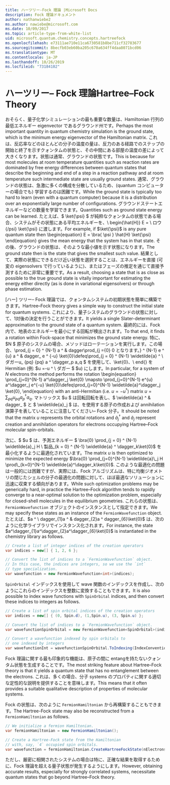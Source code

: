 ```yaml
---
title: ハーツリー-Fock 理論 |Microsoft Docs
description: Fock 理論ドキュメント
author: nathanwiebe2
ms.author: nawiebe@microsoft.com
ms.date: 10/09/2017
ms.topic: article-type-from-white-list
uid: microsoft.quantum.chemistry.concepts.hartreefock
ms.openlocfilehash: e73111ae710e11ca6730581b8be711cf32783677
ms.sourcegitcommit: 8becfb03eb60ba205c670a634ff4daa8071bcd06
ms.translationtype: MT
ms.contentlocale: ja-JP
ms.lasthandoff: 10/26/2019
ms.locfileid: "73184102"
---
```

# <a name="hartreefock-theory"></a><span data-ttu-id="65cf7-103">ハーツリー– Fock 理論</span><span class="sxs-lookup"><span data-stu-id="65cf7-103">Hartree–Fock Theory</span></span>

<span data-ttu-id="65cf7-104">おそらく、量子化学シミュレーションの最も重要な数量は、Hamiltonian 行列の最低エネルギー eigenvector であるグラウンド州です。</span><span class="sxs-lookup"><span data-stu-id="65cf7-104">Perhaps the most important quantity in quantum chemistry simulation is the ground state, which is the minimum energy eigenvector of the Hamiltonian matrix.</span></span>
<span data-ttu-id="65cf7-105">これは、反応率などのほとんどの分子の温度の量は、反力のある経路でのステップの開始と終了を示すクォンタムの状態と、その中間にある部屋の温度の差によって大きくなります。状態は通常、グラウンドの状態です。</span><span class="sxs-lookup"><span data-stu-id="65cf7-105">This is because for most molecules at room temperature quantities such as reaction rates are dominated by free energy differences between quantum states that describe the beginning and end of a step in a reaction pathway and at room temperature such intermediate state are usually ground states.</span></span>
<span data-ttu-id="65cf7-106">通常、グラウンドの状態は、急激に多くの構成を分散しているため、(quantum コンピューターの場合でも) 学習するのは困難です。</span><span class="sxs-lookup"><span data-stu-id="65cf7-106">While the ground state is typically too hard to learn (even with a quantum computer) because it is a distribution over an exponentially large number of configurations.</span></span>
<span data-ttu-id="65cf7-107">グラウンドステートエネルギーなどの数量を学習できます。</span><span class="sxs-lookup"><span data-stu-id="65cf7-107">Quantities such as ground state energy can be learned.</span></span>
<span data-ttu-id="65cf7-108">たとえば、$ \ket{\psi} $ が純粋なクォンタムの状態である場合、システムがその状態にある平均エネルギーを、\ begin{\hat{H}} E = \ ロウ {/psi} \ket{\psi} に渡します。</span><span class="sxs-lookup"><span data-stu-id="65cf7-108">For example, if $\ket{\psi}$ is any pure quantum state then \begin{equation} E = \bra{ \psi } \hat{H} \ket{\psi} \end{equation} gives the mean energy that the system has in that state.</span></span>
<span data-ttu-id="65cf7-109">その後、グラウンドの状態は、そのような最小値を示す状態になります。</span><span class="sxs-lookup"><span data-stu-id="65cf7-109">The ground state then is the state that gives the smallest such value.</span></span> <span data-ttu-id="65cf7-110">結果として、実際の状態にできるだけ近い状態を選択することは、エネルギーを直接 (可変の eigensolvers で行っているように)、またはフェーズの推定を通じて直接予測するために非常に重要です。</span><span class="sxs-lookup"><span data-stu-id="65cf7-110">As a result, choosing a state that is as close as possible to the true ground state is vitally important for estimating the energy either directly (as is done in variational eigensolvers) or through phase estimation.</span></span>

<span data-ttu-id="65cf7-111">[ハー] ツリー– Fock 理論では、クォンタムシステムの初期状態を簡単に構築できます。</span><span class="sxs-lookup"><span data-stu-id="65cf7-111">Hartree–Fock theory gives a simple way to construct the initial state for quantum systems.</span></span> <span data-ttu-id="65cf7-112">これにより、量子システムのグラウンドの状態に対して、1対後の決定を行うことができます。</span><span class="sxs-lookup"><span data-stu-id="65cf7-112">It yields a single Slater-determinant approximation to the ground state of a quantum system.</span></span> <span data-ttu-id="65cf7-113">最終的には、Fock 内で、地表のエネルギーを最小にする回転が検出されます。</span><span class="sxs-lookup"><span data-stu-id="65cf7-113">To that end, it finds a rotation within Fock-space that minimizes the ground state energy.</span></span> <span data-ttu-id="65cf7-114">特に、$N $ 原子のシステムの場合、メソッドはローテーションを実行します。この場合、\prod_{j = 0} ^ {N-1} a ^ & dagger\prod_{j ={0} 0 となります。} ^ {N-1} e ^ {u} a ^ & dagger_ e ^ {-u} \ket{0}\defeq\prod_{j = 0} ^ {N-1} \widetilde{a} ^ \ ダガーu_ {pq} {pq} a ^ \dagger_p a_q $ を使用して、\ket{0}、\ end{} を Hermitian (例: $u =-u ^ \ ダガー $ $u) にします。</span><span class="sxs-lookup"><span data-stu-id="65cf7-114">In particular, for a system of $N$ electrons the method performs the rotation \begin{equation} \prod_{j=0}^{N-1} a^\dagger_j \ket{0} \mapsto \prod_{j=0}^{N-1} e^{u} a^\dagger_j e^{-u} \ket{0}\defeq\prod_{j=0}^{N-1}  \widetilde{a}^\dagger_j  \ket{0}, \end{equation} with an anti-Hermitian (i.e. $u= -u^\dagger$) matrix $u = \sum_{pq} u_{pq} a^\dagger_p a_q$.</span></span> <span data-ttu-id="65cf7-115">マトリックス $u $ は回転回転を表し、$ \widetilde{a} ^ & dagger_ $ と $ \widetilde{a}_j $ は、を使用する原子の作成および annihilation 演算子を表していることに注意してください– Fock 分子。</span><span class="sxs-lookup"><span data-stu-id="65cf7-115">It should be noted that the matrix $u$ represents the orbital rotations and $\widetilde{a}^\dagger_j$ and $\widetilde{a}_j$ represent creation and annihilation operators for electrons occupying Hartree–Fock molecular spin-orbitals.</span></span>


<span data-ttu-id="65cf7-116">次に、$ $u $ は、予測エネルギー $ \bra{0} \prod_{j = 0} ^ {N-1} \widetilde{a}\_j H \ 製品\_{k = 0} ^ {N-1} \widetilde{a} ^ \dagger_k\ket{0}$ を最小化するように最適化されています。</span><span class="sxs-lookup"><span data-stu-id="65cf7-116">The matrix $u$ is then optimized to minimize the expected energy $\bra{0} \prod_{j=0}^{N-1}  \widetilde{a}\_j  H \prod\_{k=0}^{N-1}  \widetilde{a}^\dagger_k\ket{0}$.</span></span> <span data-ttu-id="65cf7-117">このような最適化の問題は一般的には困難ですが、実際には、Fock アルゴリズムは、特に均衡ジオメトリの閉じたシェルの分子の最適化の問題に対して、ほぼ最適なソリューションに迅速に収束する傾向があります。</span><span class="sxs-lookup"><span data-stu-id="65cf7-117">While such optimization problems may be generically hard, in practice the Hartree–Fock algorithm tends to rapidly converge to a near-optimal solution to the optimization problem, especially for closed-shell molecules in the equilibrium geometries.</span></span> <span data-ttu-id="65cf7-118">これらの状態は、`FermionWavefunction` オブジェクトのインスタンスとして指定できます。</span><span class="sxs-lookup"><span data-stu-id="65cf7-118">We may specify these states as an instance of the `FermionWavefunction` object.</span></span> <span data-ttu-id="65cf7-119">たとえば、$a ^ \ dagger_{1}a ^ & dagger_{2}a ^ dagger_{6}\ket{0}$ は、次のように化学ライブラリでインスタンス化されます。</span><span class="sxs-lookup"><span data-stu-id="65cf7-119">For instance, the state $a^\dagger_{1}a^\dagger_{2}a^\dagger_{6}\ket{0}$ is instantiated in the chemistry library as follows.</span></span>
```csharp
// Create a list of integer indices of the creation operators
var indices = new[] { 1, 2, 6 };

// Convert the list of indices to a `FermionWavefunction` object.
// In this case, the indices are integers, so we use the `int`
// type specialization.
var wavefunction = new FermionWavefunction<int>(indices);
```
<span data-ttu-id="65cf7-120">`SpinOrbital` インデックスを使用して wave 関数のインデックスを作成し、次のようにこれらのインデックスを整数に変換することもできます。</span><span class="sxs-lookup"><span data-stu-id="65cf7-120">It is also possible to index wave functions with `SpinOrbital` indices, and then convert these indices to integers as follows.</span></span>
```csharp
// Create a list of spin orbital indices of the creation operators
var indices = new[] { (0, Spin.d), (1,Spin.u), (3, Spin.u) };

// Convert the list of indices to a `FermionWavefunction` object.
var wavefunctionSpinOrbital = new FermionWavefunction<SpinOrbital>(indices.ToSpinOrbitals());

// Convert a wavefunction indexed by spin orbitals to
// one indexed by integers
var wavefunctionInt = wavefunctionSpinOrbital.ToIndexing(IndexConvention.UpDown);
```

<span data-ttu-id="65cf7-121">Fock 理論に関する最も印象的な機能は、原子の間に entangを持たないクォンタム状態を生成することです。</span><span class="sxs-lookup"><span data-stu-id="65cf7-121">The most striking feature about Hartree–Fock theory is that it yields a quantum state that has no entanglement between the electrons.</span></span>
<span data-ttu-id="65cf7-122">これは、多くの場合、分子 systems のプロパティに関する適切な定性的な説明を提供することを意味します。</span><span class="sxs-lookup"><span data-stu-id="65cf7-122">This means that it often provides a suitable qualitative description of properties of molecular systems.</span></span> 

<span data-ttu-id="65cf7-123">Fock の状態は、次のように `FermionHamiltonian` から再構築することもできます。</span><span class="sxs-lookup"><span data-stu-id="65cf7-123">The Hartree-Fock state may also be reconstructed from a `FermionHamiltonian`  as follows.</span></span>
```csharp
// We initialize a fermion Hamiltonian.
var fermionHamiltonian = new FermionHamiltonian();

// Create a Hartree-Fock state from the Hamiltonian 
// with, say, `4` occupied spin orbitals.
var wavefunction = fermionHamiltonian.CreateHartreeFockState(nElectrons: 4);
```

<span data-ttu-id="65cf7-124">ただし、厳密に相関されたシステムの場合は特に、正確な結果を取得するために、Fock 理論を超える量子状態が発生するようにします。</span><span class="sxs-lookup"><span data-stu-id="65cf7-124">However, obtaining accurate results, especially for strongly correlated systems, necessitate quantum states that go beyond Hartree–Fock theory.</span></span>